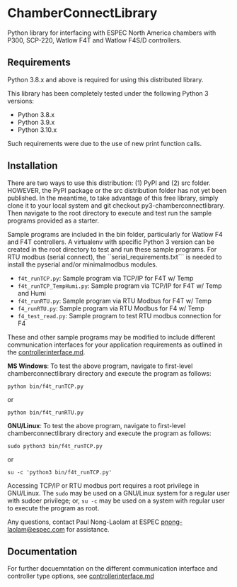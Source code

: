 # ChamberConnectLibrary

Python library for interfacing with ESPEC North America chambers with P300, SCP-220, Watlow F4T and Watlow F4S/D controllers. 

## Requirements

Python 3.8.x and above is required for using this distributed library. 

This library has been completely tested under the following Python 3 versions: 

* Python 3.8.x
* Python 3.9.x
* Python 3.10.x

Such requirements were due to the use of new print function calls. 

## Installation

There are two ways to use this distribution: (1) PyPI and (2) src folder. HOWEVER, the PyPI package or the src distribution folder has not yet been published. 
In the meantime, to take advantage of this free library, simply clone it to your local system and git checkout py3-chamberconnectlibrary. Then navigate to the root directory to execute and test run the sample programs provided as a starter. 

Sample programs are included in the bin folder, particularly for Watlow F4 and F4T controllers. A virtualenv with specific Python 3 version can be created in the root directory to test and run these sample programs. For RTU modbus (serial connect), the ``serial_requirements.txt``` is needed to install the pyserial and/or minimalmodbus modules. 

* ```f4t_runTCP.py```: Sample program via TCP/IP for F4T w/ Temp
* ```f4t_runTCP_TempHumi.py```: Sample program via TCP/IP for F4T w/ Temp and Humi
* ```f4t_runRTU.py```: Sample program via RTU Modbus for F4T w/ Temp
* ```f4_runRTU.py```: Sample program via RTU Modbus for F4 w/ Temp
* ```f4_test_read.py```: Sample program to test RTU modbus connection for F4 

These and other sample programs may be modified to include different communication interfaces for your application requirements as outlined in the [controllerinterface.md](controllerinterface.md). 

**MS Windows**: To test the above program, navigate to first-level chamberconnectlibrary directory and execute the program as follows:

```python bin/f4t_runTCP.py```

or 

```python bin/f4t_runRTU.py```

**GNU/Linux**: To test the above program, navigate to first-level chamberconnectlibrary directory and execute the program as follows:

```sudo python3 bin/f4t_runTCP.py```

or 

```su -c 'python3 bin/f4t_runTCP.py'```

Accessing TCP/IP or RTU modbus port requires a root privilege in GNU/Linux. The ```sudo``` may be used on a GNU/Linux system for a regular user with sudoer privilege; or, ```su -c``` may be used on a system with regular user to execute the program as root. 

Any questions, contact Paul Nong-Laolam at ESPEC <pnong-laolam@espec.com> for assistance.  

## Documentation

For further docuemntation on the different communication interface and controller type options, see [controllerinterface.md](controllerinterface.md)
